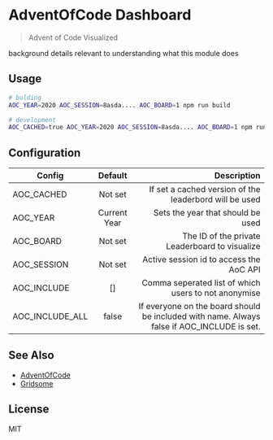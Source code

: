 # AdventOfCode Dashboard

> Advent of Code Visualized

background details relevant to understanding what this module does

## Usage

```bash
# bulding
AOC_YEAR=2020 AOC_SESSION=8asda.... AOC_BOARD=1 npm run build

# development
AOC_CACHED=true AOC_YEAR=2020 AOC_SESSION=8asda.... AOC_BOARD=1 npm run build
```

## Configuration
| Config | Default | Description
| --- | :---: | --: |
| AOC_CACHED | Not set |If set a cached version of the leaderbord will be used |
| AOC_YEAR | Current Year | Sets the year that should be used
| AOC_BOARD | Not set | The ID of the private Leaderboard to visualize
| AOC_SESSION | Not set | Active session id to access the AoC API
| AOC_INCLUDE | [] | Comma seperated list of which users to not anonymise
| AOC_INCLUDE_ALL | false | If everyone on the board should be included with name. Always false if AOC_INCLUDE is set. 


## See Also

- [AdventOfCode](https://adventofcode.com)
- [Gridsome](https://gridsome.org)

## License

MIT

